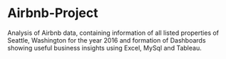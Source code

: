 # Airbnb-Project
Analysis of Airbnb data, containing information of all listed properties of Seattle, Washington for the year 2016 and formation of Dashboards showing useful business insights using Excel, MySql and Tableau.
